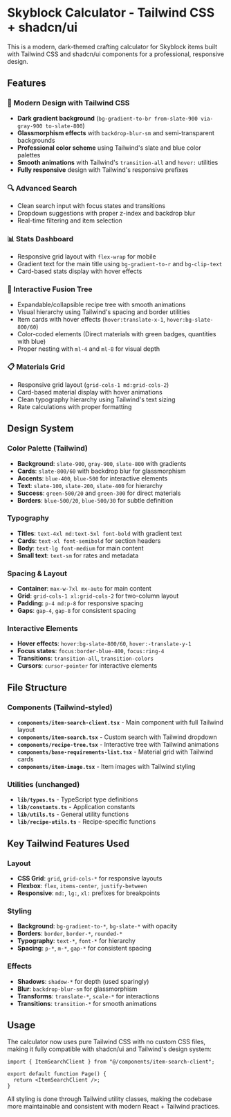 # Skyblock Calculator - Tailwind CSS + shadcn/ui

This is a modern, dark-themed crafting calculator for Skyblock items built with Tailwind CSS and shadcn/ui components for a professional, responsive design.

## Features

### 🎨 Modern Design with Tailwind CSS

- **Dark gradient background** (`bg-gradient-to-br from-slate-900 via-gray-900 to-slate-800`)
- **Glassmorphism effects** with `backdrop-blur-sm` and semi-transparent backgrounds
- **Professional color scheme** using Tailwind's slate and blue color palettes
- **Smooth animations** with Tailwind's `transition-all` and `hover:` utilities
- **Fully responsive** design with Tailwind's responsive prefixes

### 🔍 Advanced Search

- Clean search input with focus states and transitions
- Dropdown suggestions with proper z-index and backdrop blur
- Real-time filtering and item selection

### 📊 Stats Dashboard

- Responsive grid layout with `flex-wrap` for mobile
- Gradient text for the main title using `bg-gradient-to-r` and `bg-clip-text`
- Card-based stats display with hover effects

### 🌳 Interactive Fusion Tree

- Expandable/collapsible recipe tree with smooth animations
- Visual hierarchy using Tailwind's spacing and border utilities
- Item cards with hover effects (`hover:translate-x-1`, `hover:bg-slate-800/60`)
- Color-coded elements (Direct materials with green badges, quantities with blue)
- Proper nesting with `ml-4` and `ml-8` for visual depth

### 📋 Materials Grid

- Responsive grid layout (`grid-cols-1 md:grid-cols-2`)
- Card-based material display with hover animations
- Clean typography hierarchy using Tailwind's text sizing
- Rate calculations with proper formatting

## Design System

### Color Palette (Tailwind)

- **Background**: `slate-900`, `gray-900`, `slate-800` with gradients
- **Cards**: `slate-800/60` with backdrop blur for glassmorphism
- **Accents**: `blue-400`, `blue-500` for interactive elements
- **Text**: `slate-100`, `slate-200`, `slate-400` for hierarchy
- **Success**: `green-500/20` and `green-300` for direct materials
- **Borders**: `blue-500/20`, `blue-500/30` for subtle definition

### Typography

- **Titles**: `text-4xl md:text-5xl font-bold` with gradient text
- **Cards**: `text-xl font-semibold` for section headers
- **Body**: `text-lg font-medium` for main content
- **Small text**: `text-sm` for rates and metadata

### Spacing & Layout

- **Container**: `max-w-7xl mx-auto` for main content
- **Grid**: `grid-cols-1 xl:grid-cols-2` for two-column layout
- **Padding**: `p-4 md:p-8` for responsive spacing
- **Gaps**: `gap-4`, `gap-8` for consistent spacing

### Interactive Elements

- **Hover effects**: `hover:bg-slate-800/60`, `hover:-translate-y-1`
- **Focus states**: `focus:border-blue-400`, `focus:ring-4`
- **Transitions**: `transition-all`, `transition-colors`
- **Cursors**: `cursor-pointer` for interactive elements

## File Structure

### Components (Tailwind-styled)

- **`components/item-search-client.tsx`** - Main component with full Tailwind layout
- **`components/item-search.tsx`** - Custom search with Tailwind dropdown
- **`components/recipe-tree.tsx`** - Interactive tree with Tailwind animations
- **`components/base-requirements-list.tsx`** - Material grid with Tailwind cards
- **`components/item-image.tsx`** - Item images with Tailwind styling

### Utilities (unchanged)

- **`lib/types.ts`** - TypeScript type definitions
- **`lib/constants.ts`** - Application constants
- **`lib/utils.ts`** - General utility functions
- **`lib/recipe-utils.ts`** - Recipe-specific functions

## Key Tailwind Features Used

### Layout

- **CSS Grid**: `grid`, `grid-cols-*` for responsive layouts
- **Flexbox**: `flex`, `items-center`, `justify-between`
- **Responsive**: `md:`, `lg:`, `xl:` prefixes for breakpoints

### Styling

- **Background**: `bg-gradient-to-*`, `bg-slate-*` with opacity
- **Borders**: `border`, `border-*`, `rounded-*`
- **Typography**: `text-*`, `font-*` for hierarchy
- **Spacing**: `p-*`, `m-*`, `gap-*` for consistent spacing

### Effects

- **Shadows**: `shadow-*` for depth (used sparingly)
- **Blur**: `backdrop-blur-sm` for glassmorphism
- **Transforms**: `translate-*`, `scale-*` for interactions
- **Transitions**: `transition-*` for smooth animations

## Usage

The calculator now uses pure Tailwind CSS with no custom CSS files, making it fully compatible with shadcn/ui and Tailwind's design system:

```tsx
import { ItemSearchClient } from "@/components/item-search-client";

export default function Page() {
  return <ItemSearchClient />;
}
```

All styling is done through Tailwind utility classes, making the codebase more maintainable and consistent with modern React + Tailwind practices.
